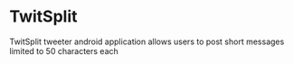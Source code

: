 # TwitSplit
TwitSplit tweeter android application allows users to post short messages limited to 50 characters each
